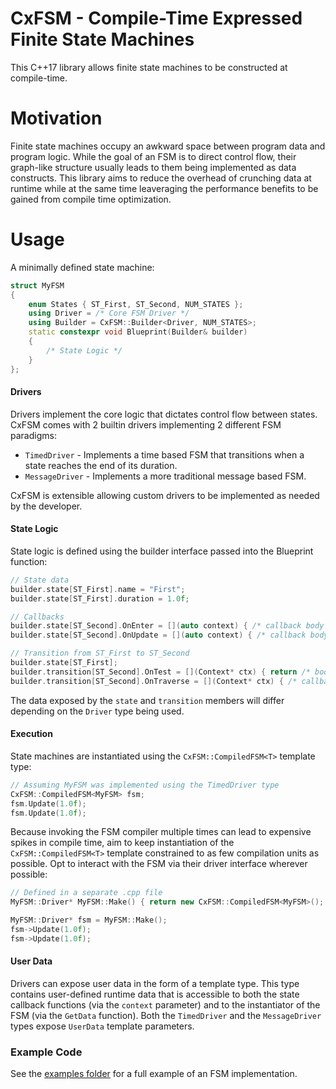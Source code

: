 # CxFSM - Compile-Time Expressed Finite State Machines

This C++17 library allows finite state machines to be constructed at compile-time.

# Motivation

Finite state machines occupy an awkward space between program data and program logic. While the goal of an FSM is to direct control flow, their graph-like structure usually leads to them being implemented as data constructs. This library aims to reduce the overhead of crunching data at runtime while at the same time leaveraging the performance benefits to be gained from compile time optimization.

# Usage

A minimally defined state machine:

```c++
struct MyFSM
{
    enum States { ST_First, ST_Second, NUM_STATES };
    using Driver = /* Core FSM Driver */
    using Builder = CxFSM::Builder<Driver, NUM_STATES>;
    static constexpr void Blueprint(Builder& builder)
    {
        /* State Logic */
    }
};
```
#### Drivers
Drivers implement the core logic that dictates control flow between states. CxFSM comes with 2 builtin drivers implementing 2 different FSM paradigms:

- `TimedDriver` - Implements a time based FSM that transitions when a state reaches the end of its duration.
- `MessageDriver` - Implements a more traditional message based FSM.

CxFSM is extensible allowing custom drivers to be implemented as needed by the developer.

#### State Logic
State logic is defined using the builder interface passed into the Blueprint function:

```c++
// State data
builder.state[ST_First].name = "First";
builder.state[ST_First].duration = 1.0f;

// Callbacks
builder.state[ST_Second].OnEnter = [](auto context) { /* callback body */ };
builder.state[ST_Second].OnUpdate = [](auto context) { /* callback body */ };

// Transition from ST_First to ST_Second
builder.state[ST_First];
builder.transition[ST_Second].OnTest = [](Context* ctx) { return /* bool expression */ };
builder.transition[ST_Second].OnTraverse = [](Context* ctx) { /* callback body */ };
```

The data exposed by the `state` and `transition` members will differ depending on the `Driver` type being used.

#### Execution

State machines are instantiated using the `CxFSM::CompiledFSM<T>` template type:

```c++
// Assuming MyFSM was implemented using the TimedDriver type
CxFSM::CompiledFSM<MyFSM> fsm;
fsm.Update(1.0f);
fsm.Update(1.0f);
```

Because invoking the FSM compiler multiple times can lead to expensive spikes in compile time, aim to keep instantiation of the `CxFSM::CompiledFSM<T>` template constrained to as few compilation units as possible. Opt to interact with the FSM via their driver interface wherever possible:

```c++
// Defined in a separate .cpp file
MyFSM::Driver* MyFSM::Make() { return new CxFSM::CompiledFSM<MyFSM>(); }
```
```c++
MyFSM::Driver* fsm = MyFSM::Make();
fsm->Update(1.0f);
fsm->Update(1.0f);
```

#### User Data

Drivers can expose user data in the form of a template type. This type contains user-defined runtime data that is accessible to both the state callback functions (via the `context` parameter) and to the instantiator of the FSM (via the `GetData` function). Both the `TimedDriver` and the `MessageDriver` types expose `UserData` template parameters.

### Example Code

See the [examples folder](https://github.com/JasonL663/CxFSM/tree/master/examples) for a full example of an FSM implementation.
